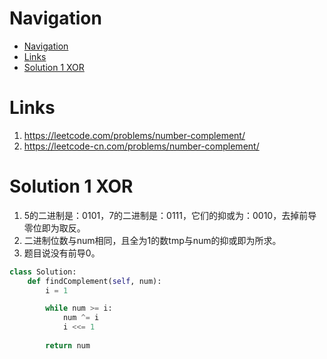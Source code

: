 # Navigation
- [Navigation](#navigation)
- [Links](#links)
- [Solution 1 XOR](#solution-1-xor)

# Links
1. https://leetcode.com/problems/number-complement/
2. https://leetcode-cn.com/problems/number-complement/


# Solution 1 XOR
1. 5的二进制是：0101，7的二进制是：0111，它们的抑或为：0010，去掉前导零位即为取反。
2. 二进制位数与num相同，且全为1的数tmp与num的抑或即为所求。
3. 题目说没有前导0。

```python
class Solution:
    def findComplement(self, num):
        i = 1

        while num >= i:
            num ^= i
            i <<= 1
        
        return num
```